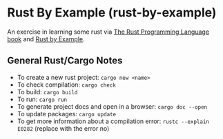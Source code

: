 # Rust By Example (rust-by-example)
An exercise in learning some rust via [The Rust Programming Language book](https://doc.rust-lang.org/book/) and [Rust by Example](https://doc.rust-lang.org/rust-by-example/).

## General Rust/Cargo Notes
- To create a new rust project: `cargo new <name>`
- To check compilation: `cargo check`
- To build: `cargo build`
- To run: `cargo run`
- To generate project docs and open in a browser: `cargo doc --open`
- To update packages: `cargo update`
- To get more information about a compilation error: `rustc --explain E0282` (replace with the error no)